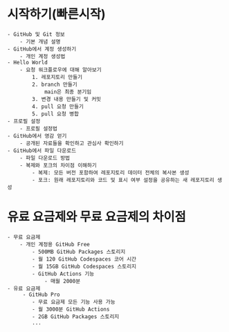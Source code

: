 # 시작하기(빠른시작)
    - GitHub 및 Git 정보
        - 기본 개념 설명
    - GitHub에서 계정 생성하기
        - 개인 계정 생성법
    - Hello World
        - 요청 워크플로우에 대해 알아보기
            1. 레포지토리 만들기
            2. branch 만들기
                main은 최종 분기임
            3. 변경 내용 만들기 및 커밋
            4. pull 요청 만들기
            5. pull 요청 병합
    - 프로필 설정
        - 프로필 설정법
    - GitHub에서 영감 얻기
        - 공개된 자료들을 확인하고 관심사 확인하기
    - GitHub에서 파일 다운로드
        - 파일 다운로드 방법
        - 복제와 포크의 차이점 이해하기
            - 복제: 모든 버전 포함하여 레포지토리 데이터 전체의 복사본 생성
            - 포크: 원래 레포지토리와 코드 및 표시 여부 설정을 공유하는 새 레포지토리 생성

# 유료 요금제와 무료 요금제의 차이점
    - 무료 요금제
        - 개인 계정용 GitHub Free
            - 500MB GitHub Packages 스토리지
            - 월 120 GitHub Codespaces 코어 시간
            - 월 15GB GitHub Codespaces 스토리지
            - GitHub Actions 기능
                - 매월 2000분
    - 유료 요금제
         - GitHub Pro
            - 무료 요금제 모든 기능 사용 가능
            - 월 3000분 GitHub Actions
            - 2GB GitHub Packages 스토리지
            ...
